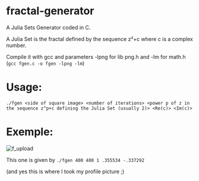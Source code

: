 # fractal-generator
 A Julia Sets Generator coded in C.
 
 A Julia Set is the fractal defined by the sequence z²+c where c is a complex number.
 
 Compile it with gcc and parameters -lpng for lib png.h and -lm for math.h (`gcc fgen.c -o fgen -lpng -lm`)

 # Usage:
 
  `./fgen <side of square image> <number of iterations> <power p of z in the sequence z^p+c defining the Julia Set (usually 2)> <Re(c)> <Im(c)>`

# Exemple:

![f_upload](https://user-images.githubusercontent.com/82156580/199241403-dadf4aa7-ba93-48f2-8199-4965bf924500.png)

 This one is given by 
  `./fgen 400 400 1 .355534 -.337292`
  
 (and yes this is where I took my profile picture ;)